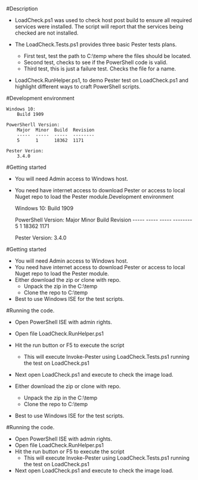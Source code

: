 #Description

- LoadCheck.ps1 was used to check host post build to ensure all required services were installed. The script will report that the services being checked are not installed. 

- The LoadCheck.Tests.ps1 provides three basic Pester tests plans. 
    - First test, test the path to C:\temp where the files should be located.
    - Second test, checks to see if the PowerShell code is valid.
    - Third test, this is just a failure test. Checks the file for a name.

- LoadCheck.RunHelper.ps1, to demo Pester test on LoadCheck.ps1 and highlight different ways to craft PowerShell scripts.

#Development environment
    
    Windows 10:
        Build 1909

    PowerSherll Version:
        Major  Minor  Build  Revision
        -----  -----  -----  --------
        5      1      18362  1171
    
    Pester Verion:
        3.4.0

#Getting started

- You will need Admin access to Windows host.
- You need have internet access to download Pester or access to local Nuget repo to load the Pester module.Development environment
    
    Windows 10:
        Build 1909

    PowerShell Version:
        Major  Minor  Build  Revision
        -----  -----  -----  --------
        5      1      18362  1171
    
    Pester Version:
        3.4.0

#Getting started

- You will need Admin access to Windows host.
- You need have internet access to download Pester or access to local Nuget repo to load the Pester module.
- Either download the zip or clone with repo.
    - Unpack the zip in the C:\temp
    - Clone the repo to C:\temp
- Best to use Windows ISE for the test scripts.  

#Running the code.

- Open PowerShell ISE with admin rights.
- Open file LoadCheck.RunHelper.ps1
- Hit the run button or F5 to execute the script
    - This will execute Invoke-Pester using LoadCheck.Tests.ps1 running the test on LoadCheck.ps1
- Next open LoadCheck.ps1 and execute to check the image load.

- Either download the zip or clone with repo.
    - Unpack the zip in the C:\temp
    - Clone the repo to C:\temp
- Best to use Windows ISE for the test scripts.  

#Running the code.

- Open PowerShell ISE with admin rights.
- Open file LoadCheck.RunHelper.ps1
- Hit the run button or F5 to execute the script
    - This will execute Invoke-Pester using LoadCheck.Tests.ps1 running the test on LoadCheck.ps1
- Next open LoadCheck.ps1 and execute to check the image load.
